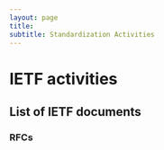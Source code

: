 ```yaml
---
layout: page
title: 
subtitle: Standardization Activities
---
```



# IETF activities
List of IETF documents
---

### RFCs
<!-- {% bibliography --file rfcs %}

---

### Active Drafts
{% bibliography --file activedrafts %}

---

#### Expired/Replaced Drafts
{% bibliography --file staledrafts %}
-->


